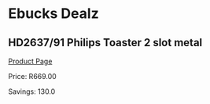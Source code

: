 
# Ebucks Dealz
## HD2637/91 Philips Toaster 2 slot metal
[Product Page](https://www.ebucks.com/web/shop/productSelected.do?prodId=1084030661&catId=704985963)

Price: R669.00

Savings: 130.0


	